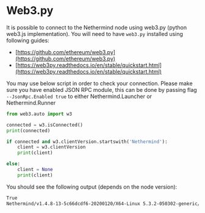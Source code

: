 # Web3.py

It is possible to connect to the Nethermind node using web3.py \(python web3.js implementation\). You will need to have `web3.py` installed using following guides:

* [https://github.com/ethereum/web3.py](https://github.com/ethereum/web3.py)
* [https://web3py.readthedocs.io/en/stable/quickstart.html](https://web3py.readthedocs.io/en/stable/quickstart.html)

You may use below script in order to check your connection. Please make sure you have enabled JSON RPC module, this can be done by passing flag `--JsonRpc.Enabled true` to either Nethermind.Launcher or Nethermind.Runner

```python
from web3.auto import w3

connected = w3.isConnected()
print(connected)

if connected and w3.clientVersion.startswith('Nethermind'):
    client = w3.clientVersion
    print(client)

else:
    client = None
    print(client)
```

You should see the following output \(depends on the node version\):

```bash
True
Nethermind/v1.4.8-13-5c66dcdf6-20200120/X64-Linux 5.3.2-050302-generic/Core3.1.1
```

